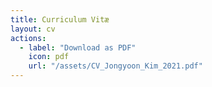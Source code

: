 ```yaml
---
title: Curriculum Vitæ
layout: cv
actions:
  - label: "Download as PDF"
    icon: pdf
    url: "/assets/CV_Jongyoon_Kim_2021.pdf"
---
```

